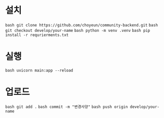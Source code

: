 
# 설치

```bash git clone https://github.com/choyeun/community-backend.git```
```bash git checkout develop/your-name```
```bash python -m venv .venv```
```bash pip install -r requrierments.txt```

# 실행

```bash uvicorn main:app --reload```

# 업로드

```bash git add .```
```bash commit -m "변경사양"```
```bash push origin develop/your-name```
